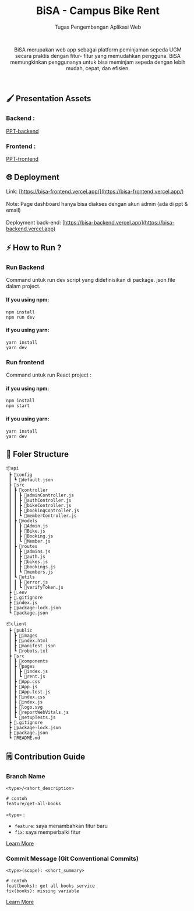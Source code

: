 <h1 align="center">
  BiSA - Campus Bike Rent
</h1>

<p align="center">Tugas Pengembangan Aplikasi Web</p><br>
<p align="center">BiSA merupakan web app sebagai platform peminjaman sepeda UGM secara praktis dengan fitur- fitur yang memudahkan pengguna. BiSA memungkinkan penggunanya untuk bisa meminjam sepeda dengan lebih mudah, cepat, dan efisien.</p><br>


## 🖌️ Presentation Assets 
### Backend :
[PPT-backend](https://www.canva.com/design/DAFNzGW_Ies/VAiDC0x36AfbPneCubN9gQ/view?utm_content=DAFNzGW_Ies&utm_campaign=designshare&utm_medium=link2&utm_source=sharebutton)
### Frontend :
[PPT-frontend](https://www.canva.com/design/DAFSHcR5N8s/hdjSd_qLRkWLqRMc6kpfMQ/view?utm_content=DAFSHcR5N8s&utm_campaign=designshare&utm_medium=link&utm_source=homepage_design_menu)

## 🌐 Deployment 
Link: [https://bisa-frontend.vercel.app/](https://bisa-frontend.vercel.app/)
<br><br> Note: Page dashboard hanya bisa diakses dengan akun admin (ada di ppt & email)
<br><br> Deployment back-end: [https://bisa-backend.vercel.app](https://bisa-backend.vercel.app)


## ⚡ How to Run ?
### Run Backend
Command untuk run dev script yang didefinisikan di package. json file dalam project.
#### If you using npm:
```
npm install
npm run dev
```
#### if you using yarn:
```
yarn install
yarn dev
```
### Run frontend
Command untuk run React project :
#### if you using npm:
```
npm install
npm start
```
#### if you using yarn:
```
yarn install
yarn dev
```

## 📁 Foler Structure
```
📦api
 ┣ 📂config
 ┃ ┗ 📜default.json
 ┣ 📂src
 ┃ ┣ 📂controller
 ┃ ┃ ┣ 📜adminController.js
 ┃ ┃ ┣ 📜authController.js
 ┃ ┃ ┣ 📜bikeController.js
 ┃ ┃ ┣ 📜bookingController.js
 ┃ ┃ ┗ 📜memberController.js
 ┃ ┣ 📂models
 ┃ ┃ ┣ 📜Admin.js
 ┃ ┃ ┣ 📜Bike.js
 ┃ ┃ ┣ 📜Booking.js
 ┃ ┃ ┗ 📜Member.js
 ┃ ┣ 📂routes
 ┃ ┃ ┣ 📜admins.js
 ┃ ┃ ┣ 📜auth.js
 ┃ ┃ ┣ 📜bikes.js
 ┃ ┃ ┣ 📜bookings.js
 ┃ ┃ ┗ 📜members.js
 ┃ ┗ 📂utils
 ┃ ┃ ┣ 📜error.js
 ┃ ┃ ┗ 📜verifyToken.js
 ┣ 📜.env
 ┣ 📜.gitignore
 ┣ 📜index.js
 ┣ 📜package-lock.json
 ┗ 📜package.json

📦client
 ┣ 📂public
 ┃ ┣ 📂images
 ┃ ┣ 📜index.html
 ┃ ┣ 📜manifest.json
 ┃ ┗ 📜robots.txt
 ┣ 📂src
 ┃ ┣ 📂components
 ┃ ┣ 📂pages
 ┃ ┃ ┣ 📜index.js
 ┃ ┃ ┗ 📜rent.js
 ┃ ┣ 📜App.css
 ┃ ┣ 📜App.js
 ┃ ┣ 📜App.test.js
 ┃ ┣ 📜index.css
 ┃ ┣ 📜index.js
 ┃ ┣ 📜logo.svg
 ┃ ┣ 📜reportWebVitals.js
 ┃ ┗ 📜setupTests.js
 ┣ 📜.gitignore
 ┣ 📜package-lock.json
 ┣ 📜package.json
 ┗ 📜README.md
 ```

## 🗒️ Contribution Guide

### Branch Name

```
<type>/<short_description>

# contoh
feature/get-all-books
```

`<type>` :

- `feature`: saya menambahkan fitur baru
- `fix`: saya memperbaiki fitur

[Learn More](https://nvie.com/posts/a-successful-git-branching-model/)

### Commit Message (Git Conventional Commits)

```
<type>(scope): <short_summary>

# contoh
feat(books): get all books service
fix(books): missing variable
```

[Learn More](https://gist.github.com/joshbuchea/6f47e86d2510bce28f8e7f42ae84c716)

